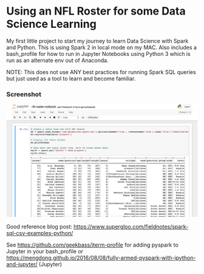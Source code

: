 # Using an NFL Roster for some Data Science Learning

My first little project to start my journey to learn Data Science with Spark and Python. This is using Spark 2 in local mode on my MAC. Also includes a bash_profile for how to run in Jupyter Notebooks using Python 3 which is run as an alternate env out of Anaconda.

NOTE: This does not use ANY best practices for running Spark SQL queries but just used as a tool to learn and become familiar.


### Screenshot
![jupyter notebook screenshot](nfl-roster-notebook.jpg)

Good reference blog post: https://www.supergloo.com/fieldnotes/spark-sql-csv-examples-python/

See https://github.com/geekbass/iterm-profile for adding pyspark to Jupyter in your bash_profile or https://mengdong.github.io/2016/08/08/fully-armed-pyspark-with-ipython-and-jupyter/ (Jupyter)
